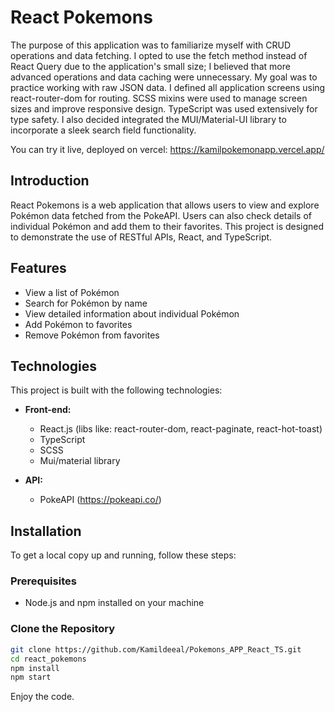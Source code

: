 # React Pokemons

The purpose of this application was to familiarize myself with CRUD operations and data fetching. I opted to use the fetch method instead of React Query due to the application's small size; I believed that more advanced operations and data caching were unnecessary. My goal was to practice working with raw JSON data. I defined all application screens using react-router-dom for routing. SCSS mixins were used to manage screen sizes and improve responsive design. TypeScript was used extensively for type safety. I also decided integrated the MUI/Material-UI library to incorporate a sleek search field functionality.

You can try it live, deployed on vercel: https://kamilpokemonapp.vercel.app/

## Introduction

React Pokemons is a web application that allows users to view and explore Pokémon data fetched from the PokeAPI. Users can also check details of individual Pokémon and add them to their favorites. This project is designed to demonstrate the use of RESTful APIs, React, and TypeScript.

## Features

- View a list of Pokémon
- Search for Pokémon by name
- View detailed information about individual Pokémon
- Add Pokémon to favorites
- Remove Pokémon from favorites

## Technologies

This project is built with the following technologies:

- **Front-end:**

  - React.js (libs like: react-router-dom, react-paginate, react-hot-toast)
  - TypeScript
  - SCSS
  - Mui/material library

- **API:**
  - PokeAPI (https://pokeapi.co/)

## Installation

To get a local copy up and running, follow these steps:

### Prerequisites

- Node.js and npm installed on your machine

### Clone the Repository

```bash
git clone https://github.com/Kamildeeal/Pokemons_APP_React_TS.git
cd react_pokemons
npm install
npm start
```

Enjoy the code.
